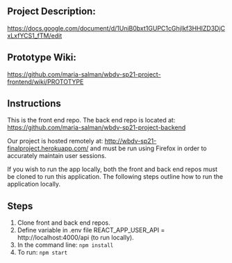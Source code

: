 ## **Project Description:**
https://docs.google.com/document/d/1UnjB0bxt1GUPC1cGhjIkf3HHIZD3DjCxLxfYCS1_fTM/edit

## **Prototype Wiki:**
https://github.com/maria-salman/wbdv-sp21-project-frontend/wiki/PROTOTYPE

## **Instructions**
This is the front end repo. The back end repo is located at: 
https://github.com/maria-salman/wbdv-sp21-project-backend

Our project is hosted remotely at: http://wbdv-sp21-finalproject.herokuapp.com/ and must be run using Firefox in order to accurately maintain user sessions.

If you wish to run the app locally, both the front and back end repos must be cloned to run this application. The following steps outline how to run the application locally.

## **Steps**
1. Clone front and back end repos.
2. Define variable in .env file
  REACT_APP_USER_API = http://localhost:4000/api (to run locally).
3. In the command line: ```npm install```
4. To run: ```npm start```
